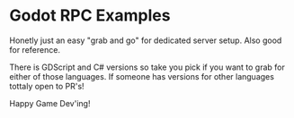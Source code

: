 # Godot RPC Examples

Honetly just an easy "grab and go" for dedicated server setup. Also good for reference.

There is GDScript and C# versions so take you pick if you want to grab for either of those languages. If someone has versions for other languages tottaly open to PR's!

Happy Game Dev'ing!

